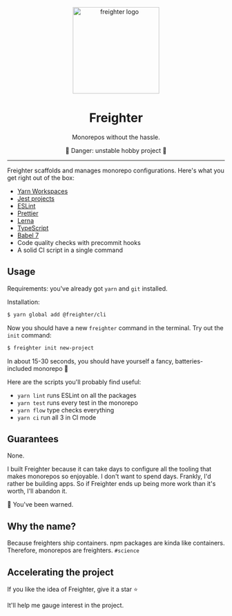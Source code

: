 <div align="center">
  <img src="https://cdn.jsdelivr.net/gh/PsychoLlama/freighter@03c3474d12d5d7e4564ec4da729dcbfce41813de/assets/logo.png" alt="freighter logo" width="200" align="center" />
  <h1>Freighter</h1>
  <p>Monorepos without the hassle.</p>

  <p>🚧 Danger: unstable hobby project 🚧</p>
</div>

-----

Freighter scaffolds and manages monorepo configurations. Here's what you get right out of the box:
- [Yarn Workspaces](https://yarnpkg.com/en/docs/workspaces)
- [Jest projects](https://jestjs.io/docs/en/configuration.html#projects-array-string-projectconfig)
- [ESLint](https://eslint.org/)
- [Prettier](https://prettier.io/)
- [Lerna](https://lernajs.io/)
- [TypeScript](https://www.typescriptlang.org/)
- [Babel 7](https://babeljs.io/blog/2018/08/27/7.0.0)
- Code quality checks with precommit hooks
- A solid CI script in a single command

## Usage
Requirements: you've already got `yarn` and `git` installed.

Installation:
```bash
$ yarn global add @freighter/cli
```

Now you should have a new `freighter` command in the terminal. Try out the `init` command:

```bash
$ freighter init new-project
```

In about 15-30 seconds, you should have yourself a fancy, batteries-included monorepo :tada:

Here are the scripts you'll probably find useful:
- `yarn lint` runs ESLint on all the packages
- `yarn test` runs every test in the monorepo
- `yarn flow` type checks everything
- `yarn ci` run all 3 in CI mode

## Guarantees
None.

I built Freighter because it can take days to configure all the tooling that makes monorepos so enjoyable. I don't want to spend days. Frankly, I'd rather be building apps. So if Freighter ends up being more work than it's worth, I'll abandon it.

:dragon: You've been warned.

## Why the name?
Because freighters ship containers. npm packages are kinda like containers. Therefore, monorepos are freighters. `#science`

## Accelerating the project
If you like the idea of Freighter, give it a star :star:

It'll help me gauge interest in the project.

